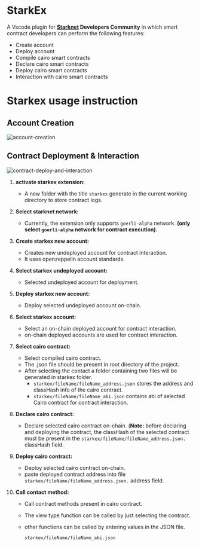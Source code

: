 # StarkEx

A Vscode plugin for **[Starknet](https://www.starknet.io/en) Developers Community** in which smart contract developers can perform the following features:

- Create account
- Deploy account
- Compile cairo smart contracts
- Declare cairo smart contracts
- Deploy cairo smart contracts
- Interaction with cairo smart contracts

# Starkex usage instruction

## Account Creation
![account-creation](https://user-images.githubusercontent.com/13261372/229073284-b790c667-6f3e-4899-96f6-d53f36d9cf06.gif)




## Contract Deployment & Interaction
![contract-deploy-and-interaction](https://user-images.githubusercontent.com/9979182/229073433-3f6b4c7c-48dd-414b-bbe5-c52f03764a0d.gif)



1. **activate starkex extension:** 
    - A new folder with the title `starkex` generate in the current working directory to store contract logs.
    
2. **Select starknet network:**
    - Currently, the extension only supports `goerli-alpha` network. **(only select `goerli-alpha` network for contract execution).**
3. **Create starkex new account:**
    - Creates new undeployed account for contract interaction.
    - It uses openzeppelin account standards.
4. **Select starkex undeployed account:**
    - Selected undeployed account for deployment.
5. **Deploy starkex new account:**
    - Deploy selected undeployed account on-chain.
6. **Select starkex account:**
    - Select an on-chain deployed account for contract interaction.
    - on-chain deployed accounts are used for contract interaction.
7. **Select cairo contract:**
    - Select compiled cairo contract.
    - The .json file should be present in root directory of the project.
    - After selecting the contact a folder containing two files will be generated in starkex folder.
        - `starkex/fileName/fileName_address.json` stores the address and classHash info of the cairo contract.
        - `starkex/fileName/fileName_abi.json` contains abi of selected Cairo contract for contract interaction.
8. **Declare cairo contract:**
    - Declare selected cairo contract on-chain. (**Note:** before declaring and deploying the contract, the classHash of the selected contract must be present in the `starkex/fileName/fileName_address.json.` classHash field.
9. **Deploy cairo contract:**
    - Deploy selected cairo contract on-chain.
    - paste deployed contract address into file `starkex/fileName/fileName_address.json.`  address field.
10. **Call contact method:**
    - Call contract methods present in cairo contract.
    - The view type function can be called by just selecting the contract.
    - other functions can be called by entering values in the JSON file.
        
        `starkex/fileName/fileName_abi.json`

